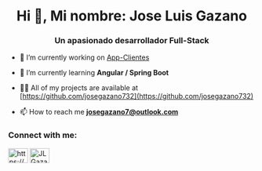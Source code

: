 <h1 align="center">Hi 👋, Mi nombre: Jose Luis Gazano</h1>
<h3 align="center">Un apasionado desarrollador Full-Stack</h3>

- 🔭 I’m currently working on [App-Clientes](https://github.com/josegazano732/SpringEdu-Proyecto)

- 🌱 I’m currently learning **Angular / Spring Boot**

- 👨‍💻 All of my projects are available at [https://github.com/josegazano732](https://github.com/josegazano732)

- 📫 How to reach me **josegazano7@outlook.com**

<h3 align="left">Connect with me:</h3>
<p align="left">
<a href="https://www.linkedin.com/in/jos%C3%A9luisgazano7/" target="blank"><img align="center" src="https://raw.githubusercontent.com/rahuldkjain/github-profile-readme-generator/master/src/images/icons/Social/linked-in-alt.svg" alt="https://www.linkedin.com/in/jos%c3%a9-luis-gazano-897488213/" height="30" width="40" /></a>
<a href="https://discord.gg/JLGazano#8524" target="blank"><img align="center" src="https://raw.githubusercontent.com/rahuldkjain/github-profile-readme-generator/master/src/images/icons/Social/discord.svg" alt="JLGazano#8524" height="30" width="40" /></a>
</p>
